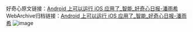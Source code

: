 好奇心原文链接：[Android 上可以运行 iOS 应用了_智能_好奇心日报-潘雨希](https://www.qdaily.com/articles/441.html)
WebArchive归档链接：[Android 上可以运行 iOS 应用了_智能_好奇心日报-潘雨希](http://web.archive.org/web/20170916043721/http://www.qdaily.com/articles/441.html)
![image](http://ww3.sinaimg.cn/large/007d5XDply1g3v4a3chrsj30u02nu7wh)